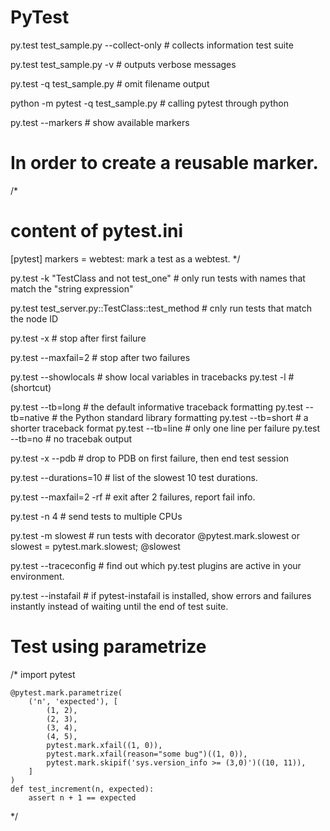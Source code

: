 # PyTest

py.test test_sample.py --collect-only  # collects information test suite

py.test test_sample.py -v  # outputs verbose messages

py.test -q test_sample.py  # omit filename output

python -m pytest -q test_sample.py  # calling pytest through python

py.test --markers  # show available markers

# In order to create a reusable marker.
/*
# content of pytest.ini
[pytest]
markers =
    webtest: mark a test as a webtest.
*/

py.test -k "TestClass and not test_one"  # only run tests with names that match the "string expression"

py.test test_server.py::TestClass::test_method  # cnly run tests that match the node ID

py.test -x  # stop after first failure

py.test --maxfail=2  # stop after two failures

py.test --showlocals  # show local variables in tracebacks
py.test -l  # (shortcut)

py.test --tb=long  # the default informative traceback formatting
py.test --tb=native  # the Python standard library formatting
py.test --tb=short  # a shorter traceback format
py.test --tb=line  # only one line per failure
py.test --tb=no  # no tracebak output

py.test -x --pdb # drop to PDB on first failure, then end test session

py.test --durations=10  # list of the slowest 10 test durations.

py.test --maxfail=2 -rf  # exit after 2 failures, report fail info.

py.test -n 4  # send tests to multiple CPUs

py.test -m slowest  # run tests with decorator @pytest.mark.slowest or slowest = pytest.mark.slowest; @slowest

py.test --traceconfig  # find out which py.test plugins are active in your environment.

py.test --instafail  # if pytest-instafail is installed, show errors and failures instantly instead of waiting until the end of test suite.

# Test using parametrize
/*
    import pytest


    @pytest.mark.parametrize(
        ('n', 'expected'), [
            (1, 2),
            (2, 3),
            (3, 4),
            (4, 5),
            pytest.mark.xfail((1, 0)),
            pytest.mark.xfail(reason="some bug")((1, 0)),
            pytest.mark.skipif('sys.version_info >= (3,0)')((10, 11)),
        ]
    )
    def test_increment(n, expected):
        assert n + 1 == expected
*/
